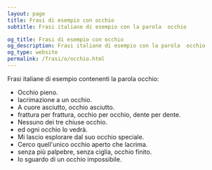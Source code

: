 ```yaml
---
layout: page
title: Frasi di esempio con occhio 
subtitle: Frasi italiane di esempio con la parola  occhio

og_title: Frasi di esempio con occhio 
og_description: Frasi italiane di esempio con la parola  occhio
og_type: website
permalink: /frasi/o/occhio.html
---
```


Frasi italiane di esempio contenenti la parola occhio:


- Occhio pieno.
- lacrimazione a un occhio.
- A cuore asciutto, occhio asciutto.
- frattura per frattura, occhio per occhio, dente per dente.
- Nessuno dei tre chiuse occhio.
- ed ogni occhio lo vedrà.
- Mi lascio esplorare dal suo occhio speciale.
- Cerco quell'unico occhio aperto che lacrima.
- senza più palpebre, senza ciglia, occhio finito.
- lo sguardo di un occhio impossibile.
